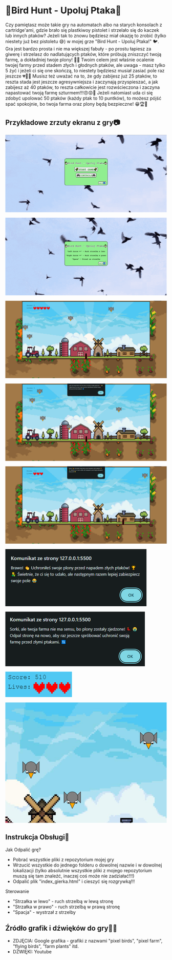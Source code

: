 # 🦆Bird Hunt - Upoluj Ptaka🦆

Czy pamiętasz może takie gry na automatach albo na starych konsolach z cartridge'ami, gdzie brało się plastkiwoy pistolet i strzelało się do kaczek lub innych ptaków? Jeżeli tak to znowu będziesz miał okazję to zrobić (tylko niestety już bez pistoletu 😅) w mojej grze "Bird Hunt - Upoluj Ptaka!" 🐦. Gra jest bardzo prosta i nie ma większej fabuły - po prostu łapiesz za giwerę i strzelasz do nadlatujących ptaków, które próbują zniszczyć twoją farmę, a dokładniej twoje plony! 👨‍🌾 Twoim celem jest właśnie ocalenie twojej farmy przed stadem złych i głodnych ptaków, ale uwaga - masz tylko 5 żyć i jeżeli ci się one skończą, to niestety będziesz musiał zasiać pole raz jeszcze 💔🌾😭 Musisz też uważać na to, że gdy zabijesz już 25 ptaków, to reszta stada jest jeszcze agresywniejsza i zaczynają przyspieszać, a jak zabijesz aż 40 ptaków, to reszta całkowicie jest rozwścieczona i zaczyna napastować twoją farmę szturmem!!!😠😡🦅 Jeżeli natomiast uda ci się zdobyć upolować 50 ptaków (każdy ptak to 10 puntków), to możesz pójść spać spokojnie, bo twoja farma oraz plony będą bezpieczne! 😁🏆🌾

## Przykładowe zrzuty ekranu z gry📷

![screenshot_1](./screenshots/screenshot_1.png)

![screenshot_2](./screenshots/screenshot_2.png)

![screenshot_3](./screenshots/screenshot_3.png)

![screenshot_4](./screenshots/screenshot_4.png)

![screenshot_5](./screenshots/screenshot_5.png)

![screenshot_7](./screenshots/screenshot_7.png)

![screenshot_9](./screenshots/screenshot_9.png)

![screenshot_6](./screenshots/screenshot_6.png)

![screenshot_8](./screenshots/screenshot_8.png)

## Instrukcja Obsługi📖

Jak Odpalić grę?

- Pobrać wszystkie pliki z repozytorium mojej gry
- Wrzucić wszystkie do jednego folderu o dowolnej nazwie i w dowolnej lokalizacji (tylko absolutnie wszystkie pliki z mojego repozytorium muszą się tam znaleźć, inaczej coś może nie zadziałać!!!)
- Odpalić plik "index_gierka.html" i cieszyć się rozgrywką!!!

Sterowanie

- "Strzałka w lewo" - ruch strzelbą w lewą stronę
- "Strzałka w prawo" - ruch strzelbą w prawą stronę
- "Spacja" - wystrzał z strzelby

## Źródło grafik i dźwięków do gry🏡🎶
- ZDJĘCIA: Google grafika - grafiki z nazwami "pixel birds", "pixel farm", "flying birds", "farm plants" itd.
- DŹWIĘKI: Youtube


